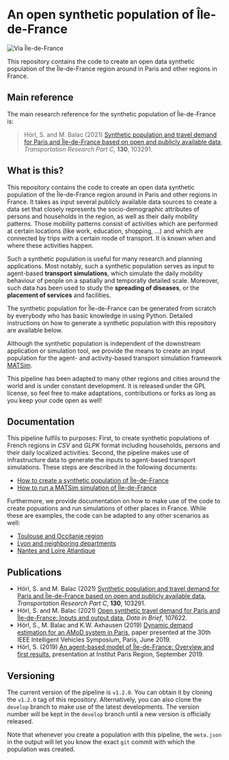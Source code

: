 # An open synthetic population of Île-de-France

![Via Île-de-France](docs/via.png "Via Île-de-France")

This repository contains the code to create an open data synthetic population
of the Île-de-France region around in Paris and other regions in France.

## Main reference

The main research reference for the synthetic population of Île-de-France is:
> Hörl, S. and M. Balac (2021) [Synthetic population and travel demand for Paris and Île-de-France based on open and publicly available data](https://www.sciencedirect.com/science/article/pii/S0968090X21003016), _Transportation Research Part C_, **130**, 103291.

## What is this?

This repository contains the code to create an open data synthetic population
of the Île-de-France region around in Paris and other regions in France.
It takes as input several publicly
available data sources to create a data set that closely represents the
socio-demographic attributes of persons and households in the region, as well
as their daily mobility patterns. Those mobility patterns consist of activities
which are performed at certain locations (like work, education, shopping, ...)
and which are connected by trips with a certain mode of transport. It is known
when and where these activities happen.

Such a synthetic population is useful for many research and planning applications.
Most notably, such a synthetic population serves as input to agent-based
**transport simulations**, which simulate the daily mobility behaviour of people
on a spatially and temporally detailed scale. Moreover, such data has been used
to study the **spreading of diseases**, or the **placement of services** and facilities.

The synthetic population for Île-de-France can be generated from scratch by
everybody who has basic knowledge in using Python. Detailed instructions
on how to generate a synthetic population with this repository are available below.

Although the synthetic population is independent of the downstream application
or simulation tool, we provide the means to create an input population for the
agent- and activity-based transport simulation framework [MATSim](https://matsim.org/).

This pipeline has been adapted to many other regions and cities around the world
and is under constant development. It is released under the GPL license, so feel free
to make adaptations, contributions or forks as long as you keep your code open
as well!

## Documentation

This pipeline fulfils to purposes: First, to create synthetic populations
of French regions in *CSV* and *GLPK* format including households, persons
and their daily localized activities. Second, the pipeline makes use of
infrastructure data to generate the inputs to agent-based transport simulations.
These steps are described in the following documents:

- [How to create a synthetic population of Île-de-France](docs/population.md)
- [How to run a MATSim simulation of Île-de-France](docs/simulation.md)

Furthermore, we provide documentation on how to make use of the code to create
popuations and run simulations of other places in France. While these are
examples, the code can be adapted to any other scenarios as well:

- [Toulouse and Occitanie region](docs/cases/toulouse.md)
- [Lyon and neighboring departments](docs/cases/lyon.md)
- [Nantes and Loire Atlantique](docs/cases/nantes.md)

## Publications

- Hörl, S. and M. Balac (2021) [Synthetic population and travel demand for Paris and Île-de-France based on open and publicly available data](https://www.sciencedirect.com/science/article/pii/S0968090X21003016), _Transportation Research Part C_, **130**, 103291.
- Hörl, S. and M. Balac (2021) [Open synthetic travel demand for Paris and Île-de-France: Inputs and output data](https://www.sciencedirect.com/science/article/pii/S2352340921008970), _Data in Brief_, 107622.
- Hörl, S., M. Balac and K.W. Axhausen (2019) [Dynamic demand estimation for an AMoD system in Paris](https://ieeexplore.ieee.org/document/8814051),
paper presented at the 30th IEEE Intelligent Vehicles Symposium, Paris, June 2019.
- Hörl, S. (2019) [An agent-based model of Île-de-France: Overview and first results](https://slides.com/sebastianhorl/matsim-paris), presentation at Institut Paris Region, September 2019.

## Versioning

The current version of the pipeline is `v1.2.0`. You can obtain it by cloning
the `v1.2.0` tag of this repository. Alternatively, you can also clone the
`develop` branch to make use of the latest developments. The version number
will be kept in the `develop` branch until a new version is officially released.

Note that whenever you create a population with this pipeline, the `meta.json`
in the output will let you know the exact `git` commit with which the
population was created.
